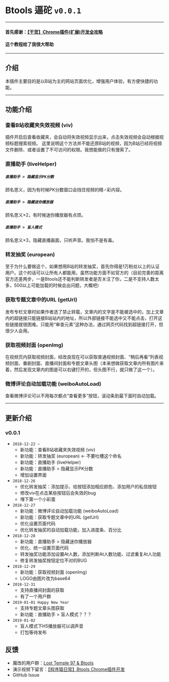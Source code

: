 # Btools 逼砣 `v0.0.1`

---

#### 首先感谢：[【干货】Chrome插件(扩展)开发全攻略](https://www.cnblogs.com/liuxianan/p/chrome-plugin-develop.html)
#### 这个教程给了我很大帮助

---

## 介绍
本插件主要目的是以B站为主的网站页面优化，增强用户体验，有方便快捷的功能。

---

## 功能介绍

### 查看B站收藏夹失效视频 (viv)
插件开启后查看收藏夹，会自动将失效视频显示出来，点击失效视频会自动根据视频标题搜索视频。
这里说明这个方法并不能还原B站的视频，因为B站已经将视频文件删除、或者设置了不可访问的权限。我想能做的只有搜索了。

### 直播助手 (liveHelper)

##### `直播助手 > 隐藏显示PK分数`
顾名思义，因为有时候PK分数窗口会挡住视频的精♂彩内容。

##### `直播助手 > 隐藏迷你播放器`
顾名思义×2，有时候迷你播放器有点烦。

##### `直播助手 > 盲人模式`
顾名思义×3，隐藏直播画面，只听声音。我怕不是有毒。

### 转发抽奖 (european)
至于为什么要做这个，如果想用B站的转发抽奖，首先你得是1万粉丝以上的认证用户。这个的话可以让所有人都能用，虽然功能方面不如官方的（目前完善的距离官方还差两步，一是Btools还不能判断转发者是否关注了你，二是不支持人数太多，500以上可能加载的时候会出问题，大概吧）

### 获取专题文章中的URL (getUrl)
发布专栏文章时如果作者选了禁止转载，文章内的文字是不能被选中的，加上文章内的超链接只能链接B站站内的地址，所以外部链接不能选中又不能点击，打开这些链接就很困难。只能用“审查元素”这种办法，通过网页代码找到超链接打开，但很少人会用。

### 获取视频封面 (openImg)
在视频页内获取视频封面，经改良现在可以获取普通视频封面、“稍后再看”列表视频封面、番剧封面、直播间封面和专题文章头图（本来想做获取文章内所有图片来着，然后发现文章内的图是可以右键打开的，但头图不行，就只做了这一个）。

### 微博评论自动加载功能 (weiboAutoLoad)
查看微博评论可以不用每次都点“查看更多”按钮，滚动条到最下面时自动加载。

---

## 更新介绍

### v0.0.1
* `2018-12-22 ~ `
   * 新功能：查看B站收藏夹失效视频 (viv)
   * 新功能：转发抽奖 (european) ← 不要吐槽这个命名
   * 新功能：直播助手 (liveHelper)
   * 新功能：直播助手 > 隐藏显示PK分数
   * 增加设置界面
* `2018-12-26`
   * 优化转发抽奖：添加提示、给按钮添加相应颜色、添加用户的私信按钮
   * 修改viv在点击某些按钮后会失效的bug
   * 埋下第一个小彩蛋
* `2018-12-27`
   * 新功能：微博评论自动加载功能 (weiboAutoLoad)
   * 新功能：获取专题文章中的URL (getUrl)
   * 优化设置页面代码
   * 优化转发抽奖的自动加载功能，加入进度条、百分比
* `2018-12-28`
   * 新功能：直播助手 > 隐藏迷你播放器
   * 优化、统一设置页面代码
   * 转发抽奖功能添加设置At人数，添加判断At人数功能、过滤重复At人功能
   * 修复转发抽奖按钮定位不对的BUG
* `2018-12-29`
   * 新功能：获取视频封面 (openImg)
   * LOGO由图片改为base64
* `2018-12-31`
   * 支持直播间封面的获取
   * 有了一个用户群
* `2019-01-01 Happy New Year`
   * 支持专题文章头图获取
   * 新功能：直播助手 > 盲人模式？？？
* `2019-01-02`
   * 盲人模式下H5播放器可以调声音
   * 打包等待发布

## 反馈
* 魔改的用户群：[Lost Temple 97 & Btools](https://jq.qq.com/?_wv=1027&k=5WdaKxF)
* 演示视频下留言：[【程序猿日常】Btools Chrome插件开发](https://www.bilibili.com/video/av38950957/)
* GitHub Issue
